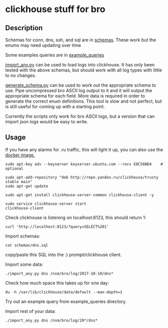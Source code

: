 # clickhouse stuff for bro

## Description

Schemas for conn, dns, ssh, and sql are in [schemas](schemas).  These work but the enums may need updating over time

Some examples queries are in [example_queries](example_queries)

[import_any.py](import_any.py) can be used to load logs into clickhouse.  It has only been
tested with the above schemas, but should work with all log types with little to no changes.

[generate_schema.py](generate_schema.py) can be used to work out the appropriate schema to use.
Pipe uncompressed bro ASCII log output to it and it will output the appropriate
schema for each field.  More data is required in order to generate the correct
enum definitions.  This tool is slow and not perfect, but is still useful for
coming up with a starting point.

Currently the scripts only work for bro ASCII logs, but a version that can
import json logs would be easy to write.

## Usage
If you have any alarms for .ru traffic, this will light it up, you can also use the [docker image.](https://hub.docker.com/r/yandex/clickhouse-server/)
```
sudo apt-key adv --keyserver keyserver.ubuntu.com --recv E0C56BD4    # optional

sudo apt-add-repository "deb http://repo.yandex.ru/clickhouse/trusty stable main"
sudo apt-get update

sudo apt-get install clickhouse-server-common clickhouse-client -y

sudo service clickhouse-server start
clickhouse-client
```
Check clickhouse is listening on localhost:8123, this should return 1:

`curl 'http://localhost:8123/?query=SELECT%201'`

Import schemas:

`cat schemas/dns.sql`

copy/paste this SQL into the :) prompt/clickhouse client.


Import some data:

`./import_any.py dns /nsm/bro/log/2017-10-10/dns*`

Check how much space this takes up for one day:

`du -h /var/lib/clickhouse/data/default --max-depth=1`

Try out an example query from example_queries directory.

Import rest of your data:

`./import_any.py dns /nsm/bro/log/20*/dns*`

